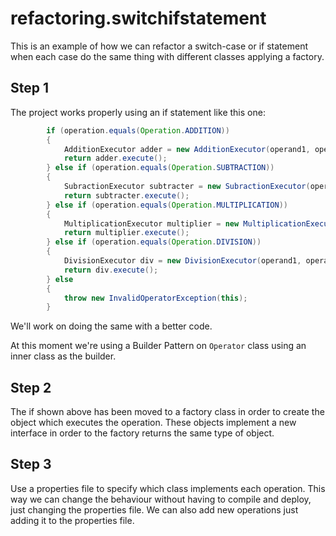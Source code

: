 # refactoring.switchifstatement
This is an example of how we can refactor a switch-case or if statement when each case do the same thing with different classes applying a factory.

## Step 1
The project works properly using an if statement like this one:
```java
		if (operation.equals(Operation.ADDITION)) 
		{
			AdditionExecutor adder = new AdditionExecutor(operand1, operand2);
			return adder.execute();
		} else if (operation.equals(Operation.SUBTRACTION)) 
		{
			SubractionExecutor subtracter = new SubractionExecutor(operand1, operand2);
			return subtracter.execute();
		} else if (operation.equals(Operation.MULTIPLICATION)) 
		{
			MultiplicationExecutor multiplier = new MultiplicationExecutor(operand1, operand2);
			return multiplier.execute();
		} else if (operation.equals(Operation.DIVISION)) 
		{
			DivisionExecutor div = new DivisionExecutor(operand1, operand2);
			return div.execute();
		} else 
		{
			throw new InvalidOperatorException(this);
		}
```

We'll work on doing the same with a better code.

At this moment we're using a Builder Pattern on `Operator` class using an inner class as the builder.

## Step 2
The if shown above has been moved to a factory class in order to create the object which executes the operation. These objects implement a new interface in order to the factory returns the same type of object. 

## Step 3
Use a properties file to specify which class implements each operation. This way we can change the behaviour without having to compile and deploy, just changing the properties file. 
We can also add new operations just adding it to the properties file. 